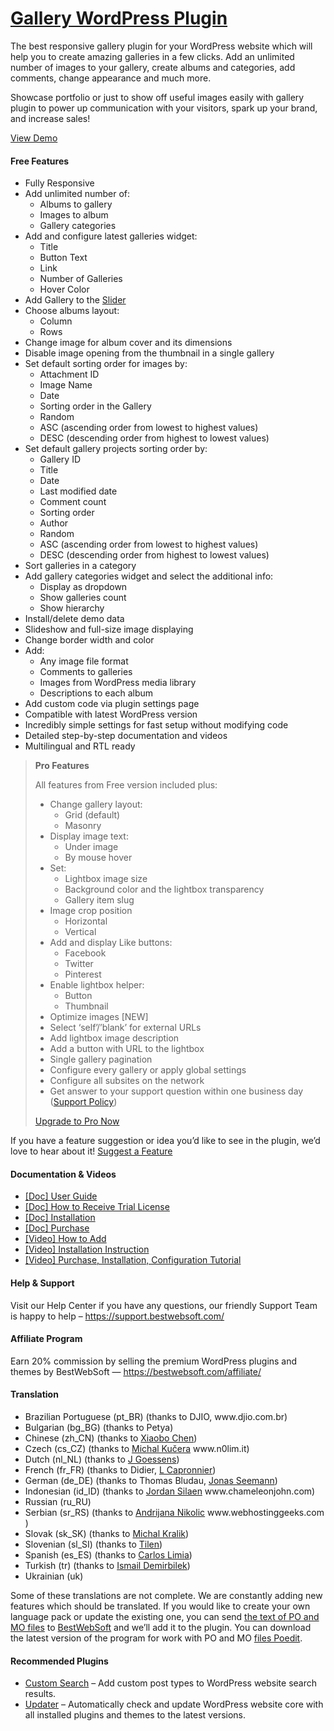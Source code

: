 <a href="https://bestwebsoft.com/products/wordpress/plugins/gallery/" target=_blank>Gallery WordPress Plugin</a>
========================

<p>The best responsive gallery plugin for your WordPress website which will help you to create amazing galleries in a few clicks. Add an unlimited number of images to your gallery, create albums and categories, add comments, change appearance and much more.</p>
<p>Showcase portfolio or just to show off useful images easily with gallery plugin to power up communication with your visitors, spark up your brand, and increase sales!</p>
<p><a href="https://bestwebsoft.com/demo-for-gallery-pro/?ref=readme" rel="nofollow ugc">View Demo</a></p>
<p></p>
<h4>Free Features</h4>
<ul>
<li>Fully Responsive</li>
<li>Add unlimited number of:
<ul>
<li>Albums to gallery</li>
<li>Images to album</li>
<li>Gallery categories</li>
</ul>
</li>
<li>Add and configure latest galleries widget:
<ul>
<li>Title</li>
<li>Button Text</li>
<li>Link</li>
<li>Number of Galleries</li>
<li>Hover Color</li>
</ul>
</li>
<li>Add Gallery to the <a href="https://bestwebsoft.com/products/wordpress/plugins/slider/" rel="nofollow ugc">Slider</a></li>
<li>Choose albums layout:
<ul>
<li>Column</li>
<li>Rows</li>
</ul>
</li>
<li>Change image for album cover and its dimensions</li>
<li>Disable image opening from the thumbnail in a single gallery</li>
<li>Set default sorting order for images by:
<ul>
<li>Attachment ID</li>
<li>Image Name</li>
<li>Date</li>
<li>Sorting order in the Gallery</li>
<li>Random</li>
<li>ASC (ascending order from lowest to highest values)</li>
<li>DESC (descending order from highest to lowest values)</li>
</ul>
</li>
<li>Set default gallery projects sorting order by:
<ul>
<li>Gallery ID</li>
<li>Title</li>
<li>Date</li>
<li>Last modified date</li>
<li>Comment count</li>
<li>Sorting order</li>
<li>Author</li>
<li>Random</li>
<li>ASC (ascending order from lowest to highest values)</li>
<li>DESC (descending order from highest to lowest values)</li>
</ul>
</li>
<li>Sort galleries in a category</li>
<li>Add gallery categories widget and select the additional info:
<ul>
<li>Display as dropdown</li>
<li>Show galleries count</li>
<li>Show hierarchy</li>
</ul>
</li>
<li>Install/delete demo data</li>
<li>Slideshow and full-size image displaying</li>
<li>Change border width and color</li>
<li>Add:
<ul>
<li>Any image file format</li>
<li>Comments to galleries</li>
<li>Images from WordPress media library</li>
<li>Descriptions to each album</li>
</ul>
</li>
<li>Add custom code via plugin settings page</li>
<li>Compatible with latest WordPress version</li>
<li>Incredibly simple settings for fast setup without modifying code</li>
<li>Detailed step-by-step documentation and videos</li>
<li>Multilingual and RTL ready</li>
</ul>
<blockquote>
<p><strong>Pro Features</strong></p>
<p>All features from Free version included plus:</p>
<ul>
<li>Change gallery layout:
<ul>
<li>Grid (default)</li>
<li>Masonry</li>
</ul>
</li>
<li>Display image text:
<ul>
<li>Under image</li>
<li>By mouse hover</li>
</ul>
</li>
<li>Set:
<ul>
<li>Lightbox image size</li>
<li>Background color and the lightbox transparency</li>
<li>Gallery item slug</li>
</ul>
</li>
<li>Image crop position
<ul>
<li>Horizontal</li>
<li>Vertical</li>
</ul>
</li>
<li>Add and display Like buttons:
<ul>
<li>Facebook</li>
<li>Twitter</li>
<li>Pinterest</li>
</ul>
</li>
<li>Enable lightbox helper:
<ul>
<li>Button</li>
<li>Thumbnail</li>
</ul>
</li>
<li>Optimize images [NEW]</li>
<li>Select &#8216;self&#8217;/&#8217;blank&#8217; for external URLs</li>
<li>Add lightbox image description</li>
<li>Add a button with URL to the lightbox</li>
<li>Single gallery pagination</li>
<li>Configure every gallery or apply global settings</li>
<li>Configure all subsites on the network</li>
<li>Get answer to your support question within one business day (<a href="https://bestwebsoft.com/support-policy/" rel="nofollow ugc">Support Policy</a>)</li>
</ul>
<p><a href="https://bestwebsoft.com/products/wordpress/plugins/gallery/?k=57ad5c0c7fe312e2a45ef9a76f47334c" rel="nofollow ugc">Upgrade to Pro Now</a></p>
</blockquote>
<p>If you have a feature suggestion or idea you&#8217;d like to see in the plugin, we&#8217;d love to hear about it! <a href="https://support.bestwebsoft.com/hc/en-us/requests/new" rel="nofollow ugc">Suggest a Feature</a></p>
<h4>Documentation &amp; Videos</h4>
<ul>
<li><a href="https://bestwebsoft.com/documentation/gallery/gallery-user-guide/" rel="nofollow ugc">[Doc] User Guide</a></li>
<li><a href="https://bestwebsoft.com/documentation/gallery/how-to-receive-and-activate-gallery-pro-trial-license/" rel="nofollow ugc">[Doc] How to Receive Trial License</a></li>
<li><a href="https://bestwebsoft.com/documentation/how-to-install-a-wordpress-product/how-to-install-a-wordpress-plugin/" rel="nofollow ugc">[Doc] Installation</a></li>
<li><a href="https://bestwebsoft.com/documentation/how-to-purchase-a-wordpress-plugin/how-to-purchase-wordpress-plugin-from-bestwebsoft/" rel="nofollow ugc">[Doc] Purchase</a></li>
<li><a href="https://www.youtube.com/watch?v=-P9o6-APlv0" rel="nofollow ugc">[Video] How to Add</a></li>
<li><a href="https://www.youtube.com/watch?v=3u-Ov-HxZ7U" rel="nofollow ugc">[Video] Installation Instruction</a></li>
<li><a href="https://www.youtube.com/watch?v=KAbiac-iORw" rel="nofollow ugc">[Video] Purchase, Installation, Configuration Tutorial</a></li>
</ul>
<h4>Help &amp; Support</h4>
<p>Visit our Help Center if you have any questions, our friendly Support Team is happy to help &#8211; <a href="https://support.bestwebsoft.com/" rel="nofollow ugc">https://support.bestwebsoft.com/</a></p>
<h4>Affiliate Program</h4>
<p>Earn 20% commission by selling the premium WordPress plugins and themes by BestWebSoft — <a href="https://bestwebsoft.com/affiliate/?utm_source=plugin&amp;utm_medium=readme&amp;utm_campaign=affiliate_program" rel="nofollow ugc">https://bestwebsoft.com/affiliate/</a></p>
<h4>Translation</h4>
<ul>
<li>Brazilian Portuguese (pt_BR) (thanks to DJIO, www.djio.com.br)</li>
<li>Bulgarian (bg_BG) (thanks to Petya)</li>
<li>Chinese (zh_CN) (thanks to <a href="mailto:&#109;&#105;&#098;&#099;x&#x62;&#x40;&#x67;&#x6d;&#x61;&#x69;&#108;&#046;&#099;&#111;&#109;" rel="nofollow ugc">Xiaobo Chen</a>)</li>
<li>Czech (cs_CZ) (thanks to <a href="mailto:&#107;&#117;&#x63;&#x65;&#114;&#x61;&#x6d;&#105;&#064;&#x67;&#109;&#097;&#x69;&#108;&#046;&#x63;&#x6f;&#109;" rel="nofollow ugc">Michal Kučera</a> www.n0lim.it)</li>
<li>Dutch (nl_NL) (thanks to <a href="mailto:&#x6a;&#x2e;&#x67;&#x6f;&#101;&#115;&#115;&#101;&#110;&#115;&#064;&#103;&#109;&#097;&#105;l.&#x63;&#x6f;&#x6d;" rel="nofollow ugc">J Goessens</a>)</li>
<li>French (fr_FR) (thanks to Didier, <a href="mailto:&#x6c;c&#097;&#112;&#x72;&#x6f;&#110;&#110;&#x69;&#x65;&#114;&#064;&#x79;&#x61;h&#111;&#111;&#x2e;&#x63;&#111;&#109;" rel="nofollow ugc">L Capronnier</a>)</li>
<li>German (de_DE) (thanks to Thomas Bludau, <a href="mailto:&#105;&#110;&#102;&#x6f;&#x40;&#097;&#104;&#111;&#x69;&#x64;&#x65;&#115;&#105;g&#x6e;&#x2e;&#100;&#101;" rel="nofollow ugc">Jonas Seemann</a>)</li>
<li>Indonesian (id_ID) (thanks to <a href="mailto:j&#x6f;&#114;&#x64;&#x61;&#110;&#x2e;&#115;i&#x6c;&#097;&#x65;&#x6e;&#064;&#x63;&#104;&#097;&#x6d;&#101;l&#x65;&#111;&#x6e;&#106;&#111;&#x68;&#110;.&#x63;&#111;&#x6d;" rel="nofollow ugc">Jordan Silaen</a> www.chameleonjohn.com)</li>
<li>Russian (ru_RU)</li>
<li>Serbian (sr_RS) (thanks to <a href="mailto:&#x61;&#110;&#x64;&#114;&#x69;&#106;&#x61;&#110;&#x61;&#110;&#x40;&#119;&#x65;&#098;&#x68;&#111;&#x73;&#116;&#x69;&#110;&#x67;&#103;&#x65;&#101;&#x6b;&#115;&#x2e;&#099;&#x6f;&#109;" rel="nofollow ugc">Andrijana Nikolic</a> www.webhostinggeeks.com )</li>
<li>Slovak (sk_SK) (thanks to <a href="mailto:&#x6a;&#097;&#x40;&#109;i&#x63;&#104;&#x61;&#108;k&#x72;&#097;&#x6c;&#105;&#x6b;&#x2e;&#115;&#x6b;" rel="nofollow ugc">Michal Kralik</a>)</li>
<li>Slovenian (sl_SI) (thanks to <a href="mailto:&#116;&#105;&#x6c;e&#110;&#x40;&#x64;&#105;&#118;&#x69;d&#101;&#x64;&#x2e;&#115;&#105;" rel="nofollow ugc">Tilen</a>)</li>
<li>Spanish (es_ES) (thanks to <a href="mailto:&#x63;&#x6c;&#x69;&#x6d;&#105;&#097;&#064;c&#x6c;&#x69;&#x6d;&#105;&#097;&#046;&#101;s" rel="nofollow ugc">Carlos Limia</a>)</li>
<li>Turkish (tr) (thanks to <a href="mailto:&#x63;&#x65;&#x2e;&#x64;&#x65;&#x6d;&#x69;&#x72;&#x62;&#x69;&#x6c;&#x65;&#x6b;&#x40;&#x67;&#x6d;&#x61;&#x69;&#x6c;&#x2e;&#x63;&#x6f;&#x6d;" rel="nofollow ugc">Ismail Demirbilek</a>)</li>
<li>Ukrainian (uk)</li>
</ul>
<p>Some of these translations are not complete. We are constantly adding new features which should be translated. If you would like to create your own language pack or update the existing one, you can send <a href="https://codex.wordpress.org/Translating_WordPress" rel="nofollow ugc">the text of PO and MO files</a> to <a href="https://support.bestwebsoft.com/hc/en-us/requests/new" rel="nofollow ugc">BestWebSoft</a> and we&#8217;ll add it to the plugin. You can download the latest version of the program for work with PO and MO <a href="https://www.poedit.net/download.php" rel="nofollow ugc">files Poedit</a>.</p>
<h4>Recommended Plugins</h4>
<ul>
<li><a href="https://bestwebsoft.com/products/wordpress/plugins/custom-search/?k=b673f73379683aba054e98fab3bf7743" rel="nofollow ugc">Custom Search</a> &#8211; Add custom post types to WordPress website search results.</li>
<li><a href="https://bestwebsoft.com/products/wordpress/plugins/updater/?k=6ed3f1f40908b8eb7248953196a4753a" rel="nofollow ugc">Updater</a> &#8211; Automatically check and update WordPress website core with all installed plugins and themes to the latest versions.</li>
</ul>
